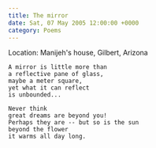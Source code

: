 ```yaml
---
title: The mirror
date: Sat, 07 May 2005 12:00:00 +0000
category: Poems
---
```


Location: Manijeh's house, Gilbert, Arizona

    A mirror is little more than  
    a reflective pane of glass,  
    maybe a meter square,  
    yet what it can reflect  
    is unbounded...

    Never think  
    great dreams are beyond you!  
    Perhaps they are -- but so is the sun  
    beyond the flower  
    it warms all day long.



